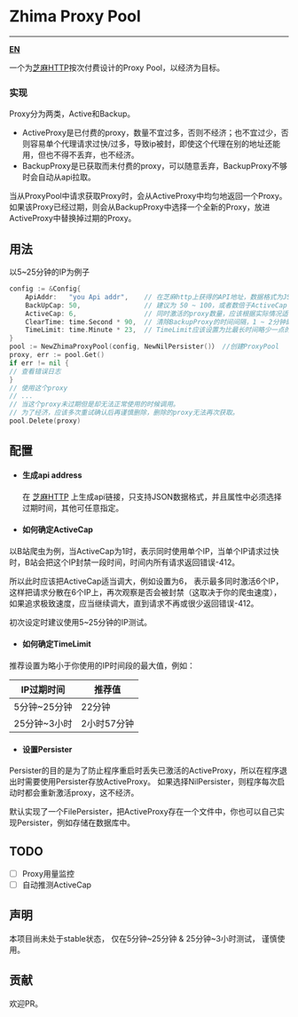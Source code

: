 # Zhima Proxy Pool

----

**[EN](README.md)**

一个为[芝麻HTTP](http://h.zhimaruanjian.com)按次付费设计的Proxy Pool，以经济为目标。

### 实现

Proxy分为两类，Active和Backup。

- ActiveProxy是已付费的proxy，数量不宜过多，否则不经济；也不宜过少，否则容易单个代理请求过快/过多，导致ip被封，即使这个代理在别的地址还能用，但也不得不丢弃，也不经济。
- BackupProxy是已获取而未付费的proxy，可以随意丢弃，BackupProxy不够时会自动从api拉取。

当从ProxyPool中请求获取Proxy时，会从ActiveProxy中均匀地返回一个Proxy。 如果该Proxy已经过期，则会从BackupProxy中选择一个全新的Proxy，放进ActiveProxy中替换掉过期的Proxy。

## 用法

以5~25分钟的IP为例子

``` go
config := &Config{
    ApiAddr:   "you Api addr",    // 在芝麻http上获得的API地址，数据格式为JSON，并且属性中要勾选过期时间
    BackUpCap: 50,                // 建议为 50 ~ 100，或者数倍于ActiveCap
    ActiveCap: 6,                 // 同时激活的proxy数量，应该根据实际情况适当调整
    ClearTime: time.Second * 90,  // 清除BackupProxy的时间间隔，1 ~ 2分钟即可
    TimeLimit: time.Minute * 23,  // TimeLimit应该设置为比最长时间略少一点的时间
}
pool := NewZhimaProxyPool(config, NewNilPersister()） //创建ProxyPool
proxy, err := pool.Get()
if err != nil {
// 查看错误日志
}
// 使用这个proxy 
// ...
// 当这个proxy未过期但是却无法正常使用的时候调用。
// 为了经济，应该多次重试确认后再谨慎删除，删除的proxy无法再次获取。
pool.Delete(proxy)
```

## 配置

- #### 生成api address
  在 [芝麻HTTP](http://h.zhimaruanjian.com/getapi) 上生成api链接，只支持JSON数据格式，并且属性中必须选择过期时间，其他可任意指定。
- #### 如何确定ActiveCap

以B站爬虫为例，当ActiveCap为1时，表示同时使用单个IP，当单个IP请求过快时，B站会把这个IP封禁一段时间，时间内所有请求返回错误-412。

所以此时应该把ActiveCap适当调大，例如设置为6， 表示最多同时激活6个IP，这样把请求分散在6个IP上，再次观察是否会被封禁（这取决于你的爬虫速度）， 
如果追求极致速度，应当继续调大，直到请求不再或很少返回错误-412。

初次设定时建议使用5~25分钟的IP测试。

- #### 如何确定TimeLimit

推荐设置为略小于你使用的IP时间段的最大值，例如：

|  IP过期时间   | 推荐值  |
|  ----  | ----  |
| 5分钟~25分钟  | 22分钟 |
| 25分钟~3小时  | 2小时57分钟 |
- #### 设置Persister
Persister的目的是为了防止程序重启时丢失已激活的ActiveProxy，所以在程序退出时需要使用Persister存放ActiveProxy。
如果选择NilPersister，则程序每次启动时都会重新激活proxy，这不经济。

默认实现了一个FilePersister，把ActiveProxy存在一个文件中，你也可以自己实现Persister，例如存储在数据库中。

## TODO
- [ ] Proxy用量监控
- [ ] 自动推测ActiveCap

## 声明
本项目尚未处于stable状态， 仅在5分钟~25分钟 & 25分钟~3小时测试， 谨慎使用。

## 贡献
欢迎PR。